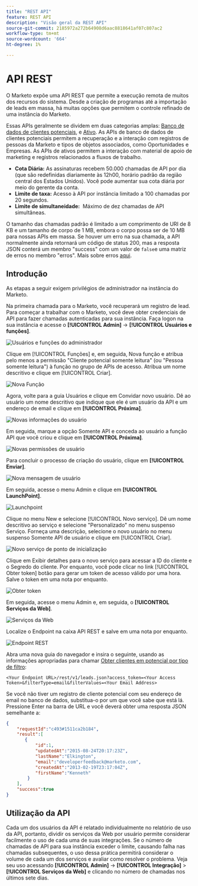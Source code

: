```yaml
---
title: "REST API"
feature: REST API
description: "Visão geral da REST API"
source-git-commit: 2185972a272b64908d6aac8818641af07c807ac2
workflow-type: tm+mt
source-wordcount: '664'
ht-degree: 1%

---
```



# API REST

O Marketo expõe uma API REST que permite a execução remota de muitos dos recursos do sistema. Desde a criação de programas até a importação de leads em massa, há muitas opções que permitem o controle refinado de uma instância do Marketo.

Essas APIs geralmente se dividem em duas categorias amplas: [Banco de dados de clientes potenciais](https://developer.adobe.com/marketo-apis/api/mapi/), e [Ativo](https://developer.adobe.com/marketo-apis/api/asset/). As APIs de banco de dados de clientes potenciais permitem a recuperação e a interação com registros de pessoas da Marketo e tipos de objetos associados, como Oportunidades e Empresas. As APIs de ativos permitem a interação com material de apoio de marketing e registros relacionados a fluxos de trabalho.

- **Cota Diária:** As assinaturas recebem 50.000 chamadas de API por dia (que são redefinidas diariamente às 12h00, horário padrão da região central dos Estados Unidos). Você pode aumentar sua cota diária por meio do gerente da conta.
- **Limite de taxa:** Acesso à API por instância limitado a 100 chamadas por 20 segundos.
- **Limite de simultaneidade:**  Máximo de dez chamadas de API simultâneas.

O tamanho das chamadas padrão é limitado a um comprimento de URI de 8 KB e um tamanho de corpo de 1 MB, embora o corpo possa ser de 10 MB para nossas APIs em massa. Se houver um erro na sua chamada, a API normalmente ainda retornará um código de status 200, mas a resposta JSON conterá um membro &quot;success&quot; com um valor de `false`e uma matriz de erros no membro &quot;erros&quot;. Mais sobre erros [aqui](error-codes.md).

## Introdução

As etapas a seguir exigem privilégios de administrador na instância do Marketo.

Na primeira chamada para o Marketo, você recuperará um registro de lead. Para começar a trabalhar com o Marketo, você deve obter credenciais de API para fazer chamadas autenticadas para sua instância. Faça logon na sua instância e acesse o **[!UICONTROL Admin]** -> **[!UICONTROL Usuários e funções]**.

![Usuários e funções do administrador](assets/admin-users-and-roles.png)

Clique em [!UICONTROL Funções] e, em seguida, Nova função e atribua pelo menos a permissão &quot;Cliente potencial somente leitura&quot; (ou &quot;Pessoa somente leitura&quot;) à função no grupo de APIs de acesso. Atribua um nome descritivo e clique em [!UICONTROL Criar].

![Nova Função](assets/new-role.png)

Agora, volte para a guia Usuários e clique em Convidar novo usuário. Dê ao usuário um nome descritivo que indique que ele é um usuário da API e um endereço de email e clique em **[!UICONTROL Próxima]**.

![Novas informações do usuário](assets/new-user-info.png)

Em seguida, marque a opção Somente API e conceda ao usuário a função API que você criou e clique em **[!UICONTROL Próxima]**.

![Novas permissões de usuário](assets/new-user-permissions.png)

Para concluir o processo de criação do usuário, clique em **[!UICONTROL Enviar]**.

![Nova mensagem de usuário](assets/new-user-message.png)

Em seguida, acesse o menu Admin e clique em **[!UICONTROL LaunchPoint]**.

![Launchpoint](assets/admin-launchpoint.png)

Clique no menu New e selecione [!UICONTROL Novo serviço]. Dê um nome descritivo ao serviço e selecione &quot;Personalizado&quot; no menu suspenso Serviço. Forneça uma descrição, selecione o novo usuário no menu suspenso Somente API de usuário e clique em [!UICONTROL Criar].

![Novo serviço de ponto de inicialização](assets/admin-launchpoint-new-service.png)

Clique em Exibir detalhes para o novo serviço para acessar a ID do cliente e o Segredo do cliente. Por enquanto, você pode clicar no link [!UICONTROL Obter token] botão para gerar um token de acesso válido por uma hora. Salve o token em uma nota por enquanto.

![Obter token](assets/get-token.png)

Em seguida, acesse o menu Admin e, em seguida, o **[!UICONTROL Serviços da Web]**.

![Serviços da Web](assets/admin-web-services.png)

Localize o Endpoint na caixa API REST e salve em uma nota por enquanto.

![Endpoint REST](assets/admin-web-services-rest-endpoint-1.png)

Abra uma nova guia do navegador e insira o seguinte, usando as informações apropriadas para chamar [Obter clientes em potencial por tipo de filtro](https://developer.adobe.com/marketo-apis/api/mapi/#tag/Leads/operation/getLeadsByFilterUsingGET):

```
<Your Endpoint URL>/rest/v1/leads.json?access_token=<Your Access Token>&filterType=email&filterValues=<Your Email Address>
```

Se você não tiver um registro de cliente potencial com seu endereço de email no banco de dados, substitua-o por um que você sabe que está lá. Pressione Enter na barra de URL e você deverá obter uma resposta JSON semelhante a:

```json
{
    "requestId":"c493#1511ca2b184",
    "result":[
       {
           "id":1,
           "updatedAt":"2015-08-24T20:17:23Z",
           "lastName":"Elkington",
           "email":"developerfeedback@marketo.com",
           "createdAt":"2013-02-19T23:17:04Z",
           "firstName":"Kenneth"
        }
    ],
    "success":true
}
```

## Utilização da API

Cada um dos usuários da API é relatado individualmente no relatório de uso da API, portanto, dividir os serviços da Web por usuário permite considerar facilmente o uso de cada uma de suas integrações. Se o número de chamadas de API para sua instância exceder o limite, causando falha nas chamadas subsequentes, o uso dessa prática permitirá considerar o volume de cada um dos serviços e avaliar como resolver o problema. Veja seu uso acessando **[!UICONTROL Admin]** -> **[!UICONTROL Integração]** > **[!UICONTROL Serviços da Web]** e clicando no número de chamadas nos últimos sete dias.

